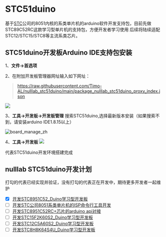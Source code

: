 # STC51duino
基于[STC](https://www.stcmcudata.com/)公司的8051内核的系类单片机的arduino软件开发支持包，目前先做STC89C52RC这款学习型单片机的支持包，方便开发者学习使用
后续将陆续适配STC12/STC15/STC8等主流系类芯片。

## STC51duino开发板Arduino IDE支持包安装

1、**文件->首选项**

2、在附加开发板管理器网址输入如下网址：

> https://raw.githubusercontent.com/Timo-AL/nulllab_stc51duino/main/package_nulllab_stc51duino_proxy_index.json

![](./doc/option_zh.png)

3、**工具->开发板->开发板管理**
搜索STC51duino,选择最新版本安装（如果搜索不到，请安装arduino IDE1.8.15以上）

![board_manage_zh](./doc/board_manager_zh.png)

4、**工具->开发板**
![](./doc/board_chioce.png)

代表STC51duino开发环境搭建完成

## nulllab STC51duino开发计划
打勾的代表已经实现并验证，没有打勾的代表正在开发中，期待更多开发者一起维护

- [x] [开发STC8951C52_Duino学习型开发板]()
- [ ] [开发STC公司8051系类单片机的ISP命令行工具开发]()
- [ ] [开发STC8951C52RC+芯片的arduino api对接]()
- [ ] [开发STC15F2K60S2_Duino学习型开发板]()
- [ ] [开发STC12C5A60S2_Duino学习型开发板]()
- [ ] [开发STC8H8K64S4U_Duino学习型开发板]()